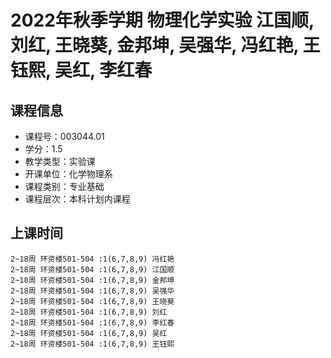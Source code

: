 # 2022年秋季学期 物理化学实验 江国顺, 刘红, 王晓葵, 金邦坤, 吴强华, 冯红艳, 王钰熙, 吴红, 李红春






## 课程信息

- 课程号：003044.01
- 学分：1.5
- 教学类型：实验课
- 开课单位：化学物理系
- 课程类别：专业基础
- 课程层次：本科计划内课程

## 上课时间

```
2~18周 环资楼501-504 :1(6,7,8,9) 冯红艳
2~18周 环资楼501-504 :1(6,7,8,9) 江国顺
2~18周 环资楼501-504 :1(6,7,8,9) 金邦坤
2~18周 环资楼501-504 :1(6,7,8,9) 吴强华
2~18周 环资楼501-504 :1(6,7,8,9) 王晓葵
2~18周 环资楼501-504 :1(6,7,8,9) 刘红
2~18周 环资楼501-504 :1(6,7,8,9) 李红春
2~18周 环资楼501-504 :1(6,7,8,9) 吴红
2~18周 环资楼501-504 :1(6,7,8,9) 王钰熙
```


